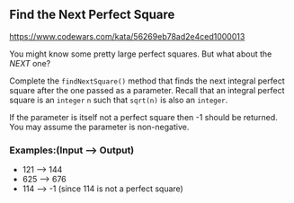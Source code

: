 ## Find the Next Perfect Square

<https://www.codewars.com/kata/56269eb78ad2e4ced1000013>

You might know some pretty large perfect squares. But what about the _NEXT_ one?

Complete the `findNextSquare()` method that finds the next integral perfect square after the one passed as a parameter. Recall that an integral perfect square is an `integer` `n` such that `sqrt(n)` is also an `integer`.

If the parameter is itself not a perfect square then -1 should be returned. You may assume the parameter is non-negative.

### Examples:(Input --> Output)

- 121 --> 144
- 625 --> 676
- 114 --> -1 (since 114 is not a perfect square)

